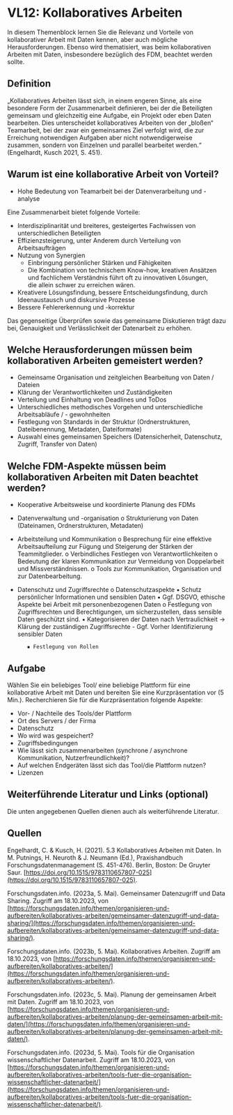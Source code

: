 <!--
author:   Mirjam Blümm, Katharina Fritsch, Janiça Hackenbuchner, Sina Bock

email:    mirjam.bluemm@th-koeln.de

logo:    

version:  0.0.1

language: de

narrator: Deutsch Female

comment:  

tags:     LiaScript, Preview

@btn:     <span class="lia-icon"><lia-keep>@0</lia-keep></span>

link:     https://raw.githubusercontent.com/mbluemm/modul-fdII-thkoeln/main/common_style.css

import:   

          
-->

# VL12: Kollaboratives Arbeiten

In diesem Themenblock lernen Sie die Relevanz und Vorteile von kollaborativer Arbeit mit Daten
kennen, aber auch mögliche Herausforderungen. Ebenso wird thematisiert, was beim kollaborativen
Arbeiten mit Daten, insbesondere bezüglich des FDM, beachtet werden sollte.

## Definition

„Kollaboratives Arbeiten lässt sich, in einem engeren Sinne, als eine besondere Form der
Zusammenarbeit definieren, bei der die Beteiligten gemeinsam und gleichzeitig eine Aufgabe, ein
Projekt oder eben Daten bearbeiten. Dies unterscheidet kollaboratives Arbeiten von der „bloßen“
Teamarbeit, bei der zwar ein gemeinsames Ziel verfolgt wird, die zur Erreichung notwendigen
Aufgaben aber nicht notwendigerweise zusammen, sondern von Einzelnen und parallel bearbeitet
werden.“ (Engelhardt, Kusch 2021, S. 451).

## Warum ist eine kollaborative Arbeit von Vorteil?

- Hohe Bedeutung von Teamarbeit bei der Datenverarbeitung und -analyse

Eine Zusammenarbeit bietet folgende Vorteile:
- Interdisziplinarität und breiteres, gesteigertes Fachwissen von unterschiedlichen Beteiligten
- Effizienzsteigerung, unter Anderem durch Verteilung von Arbeitsaufträgen
- Nutzung von Synergien
   - Einbringung persönlicher Stärken und Fähigkeiten
   - Die Kombination von technischem Know-how, kreativen Ansätzen und fachlichem Verständnis führt oft zu innovativen Lösungen,  
      die allein schwer zu erreichen wären.
- Kreativere Lösungsfindung, bessere Entscheidungsfindung, durch Ideenaustausch und diskursive Prozesse
- Bessere Fehlererkennung und -korrektur
 
Das gegenseitige Überprüfen sowie das gemeinsame Diskutieren trägt dazu bei, Genauigkeit und Verlässlichkeit der Datenarbeit zu erhöhen.

## Welche Herausforderungen müssen beim kollaborativen Arbeiten gemeistert werden?

- Gemeinsame Organisation und zeitgleichen Bearbeitung von Daten / Dateien
- Klärung der Verantwortlichkeiten und Zuständigkeiten
- Verteilung und Einhaltung von Deadlines und ToDos
- Unterschiedliches methodisches Vorgehen und unterschiedliche Arbeitsabläufe / -
    gewohnheiten
- Festlegung von Standards in der Struktur (Ordnerstrukturen, Dateibenennung, Metadaten,
    Dateiformate)
- Auswahl eines gemeinsamen Speichers (Datensicherheit, Datenschutz, Zugriff, Transfer von
    Daten)

## Welche FDM-Aspekte müssen beim kollaborativen Arbeiten mit Daten beachtet werden?

- Kooperative Arbeitsweise und koordinierte Planung des FDMs
- Datenverwaltung und -organisation
    o Strukturierung von Daten (Dateinamen, Ordnerstrukturen, Metadaten)
- Arbeitsteilung und Kommunikation
    o Besprechung für eine effektive Arbeitsaufteilung zur Fügung und Steigerung der
       Stärken der Teammitglieder.
    o Verbindliches Festlegen von Verantwortlichkeiten
    o Bedeutung der klaren Kommunikation zur Vermeidung von Doppelarbeit und
       Missverständnissen.
    o Tools zur Kommunikation, Organisation und zur Datenbearbeitung.
- Datenschutz und Zugriffsrechte
    o Datenschutzaspekte
       ▪ Schutz persönlicher Informationen und sensiblen Daten
       ▪ Ggf. DSGVO, ethische Aspekte bei Arbeit mit personenbezogenen Daten
    o Festlegung von Zugriffsrechten und Berechtigungen, um sicherzustellen, dass
       sensible Daten geschützt sind.
         ▪ Kategorisieren der Daten nach Vertraulichkeit -> Klärung der zuständigen
             Zugriffsrechte
                - Ggf. Vorher Identifizierung sensibler Daten

         ▪ Festlegung von Rollen

## Aufgabe

Wählen Sie ein beliebiges Tool/ eine beliebige Plattform für eine kollaborative Arbeit mit Daten und
bereiten Sie eine Kurzpräsentation vor (5 Min.). Recherchieren Sie für die Kurzpräsentation folgende
Aspekte:

- Vor- / Nachteile des Tools/der Plattform
- Ort des Servers / der Firma
- Datenschutz
- Wo wird was gespeichert?
- Zugriffsbedingungen
- Wie lässt sich zusammenarbeiten (synchrone / asynchrone Kommunikation,
    Nutzerfreundlichkeit)?
- Auf welchen Endgeräten lässt sich das Tool/die Plattform nutzen?
- Lizenzen


## Weiterführende Literatur und Links (optional)

Die unten angegebenen Quellen dienen auch als weiterführende Literatur.

 ## Quellen

Engelhardt, C. & Kusch, H. (2021). 5.3 Kollaboratives Arbeiten mit Daten. In M. Putnings, H. Neuroth & J. Neumann (Ed.), Praxishandbuch Forschungsdatenmanagement (S. 451-476). Berlin, Boston: De Gruyter Saur. [https://doi.org/10.1515/9783110657807-025](https://doi.org/10.1515/9783110657807-025).

Forschungsdaten.info. (2023a, 5. Mai). Gemeinsamer Datenzugriff und Data Sharing. Zugriff am 18.10.2023, von [https://forschungsdaten.info/themen/organisieren-und-aufbereiten/kollaboratives-arbeiten/gemeinsamer-datenzugriff-und-data-sharing/](https://forschungsdaten.info/themen/organisieren-und-aufbereiten/kollaboratives-arbeiten/gemeinsamer-datenzugriff-und-data-sharing/).

Forschungsdaten.info. (2023b, 5. Mai). Kollaboratives Arbeiten. Zugriff am 18.10.2023, von
[https://forschungsdaten.info/themen/organisieren-und-aufbereiten/kollaboratives-arbeiten/](https://forschungsdaten.info/themen/organisieren-und-aufbereiten/kollaboratives-arbeiten/).

Forschungsdaten.info. (2023c, 5. Mai). Planung der gemeinsamen Arbeit mit Daten. Zugriff am 18.10.2023, von [https://forschungsdaten.info/themen/organisieren-und-aufbereiten/kollaboratives-arbeiten/planung-der-gemeinsamen-arbeit-mit-daten/](https://forschungsdaten.info/themen/organisieren-und-aufbereiten/kollaboratives-arbeiten/planung-der-gemeinsamen-arbeit-mit-daten/).

Forschungsdaten.info. (2023d, 5. Mai). Tools für die Organisation wissenschaftlicher Datenarbeit. Zugriff am 18.10.2023, von [https://forschungsdaten.info/themen/organisieren-und-aufbereiten/kollaboratives-arbeiten/tools-fuer-die-organisation-wissenschaftlicher-datenarbeit/](https://forschungsdaten.info/themen/organisieren-und-aufbereiten/kollaboratives-arbeiten/tools-fuer-die-organisation-wissenschaftlicher-datenarbeit/).
